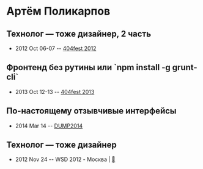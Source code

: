 # Артём Поликарпов

## Технолог — тоже дизайнер, 2 часть
- 2012 Oct 06-07 -- [404fest 2012](https://youtu.be/h4QuJ0xBGfc)    
## Фронтенд без рутины или &#x60;npm install -g grunt-cli&#x60;
- 2013 Oct 12-13 -- [404fest 2013](https://youtu.be/TY0Ki5mU94s)    
## По-настоящему отзывчивые интерфейсы
- 2014 Mar 14 -- [DUMP2014](https://www.youtube.com/watch?v=2t_C-vm6YTE)    
## Технолог — тоже дизайнер
- 2012 Nov 24 -- WSD 2012 - Москва  | [:notebook:](https://wsd.events/2012/11/24/pres/tech-designer.pdf)  
